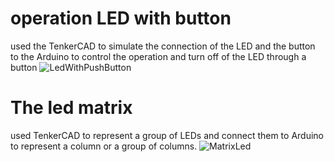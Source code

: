 # operation LED with button

used the TenkerCAD to simulate the connection of the LED and the button to the Arduino to control the operation and turn off of the LED through a button
![LedWithPushButton](https://github.com/EhsanAlHarazi/test/assets/136080952/6bdbd77f-daec-41e7-9eac-6331d8b6a0e3)
# The led matrix

used TenkerCAD to represent a group of LEDs and connect them to Arduino to represent a column or a group of columns.
![MatrixLed](https://github.com/EhsanAlHarazi/test/assets/136080952/b686801e-da19-4c97-b4bd-914e693c0333)
